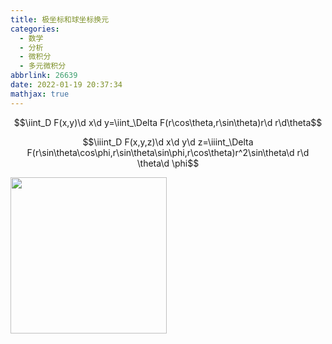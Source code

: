 ```yaml
---
title: 极坐标和球坐标换元
categories:
  - 数学
  - 分析
  - 微积分
  - 多元微积分
abbrlink: 26639
date: 2022-01-19 20:37:34
mathjax: true
---
```

$$\iint_D F(x,y)\d x\d y=\iint_\Delta F(r\cos\theta,r\sin\theta)r\d r\d\theta$$

$$\iiint_D F(x,y,z)\d x\d y\d z=\iiint_\Delta F(r\sin\theta\cos\phi,r\sin\theta\sin\phi,r\cos\theta)r^2\sin\theta\d r\d \theta\d \phi$$

<img src="https://upload.wikimedia.org/wikipedia/commons/thumb/a/a2/Kugelkoord-lokale-Basis-s.svg/480px-Kugelkoord-lokale-Basis-s.svg.png" width="250" height="250"/>